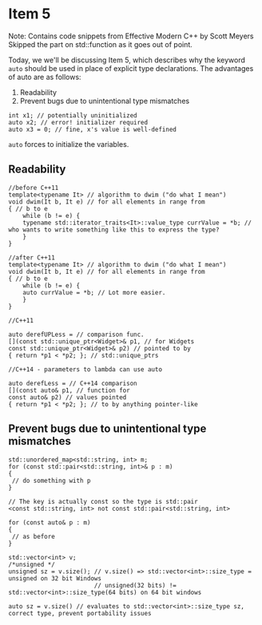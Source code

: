

# Item 5

Note: Contains code snippets from Effective Modern C++ by Scott Meyers
Skipped the part on std::function as it goes out of point.

Today, we we'll be discussing Item 5, which describes why the keyword `auto` should be used in place of explicit type declarations. The advantages of auto are as follows:

1. Readability 
2. Prevent bugs due to unintentional type mismatches

```
int x1; // potentially uninitialized
auto x2; // error! initializer required
auto x3 = 0; // fine, x's value is well-defined
```

`auto` forces to initialize the variables.


## Readability

```
//before C++11
template<typename It> // algorithm to dwim ("do what I mean")
void dwim(It b, It e) // for all elements in range from
{ // b to e
	while (b != e) {
	typename std::iterator_traits<It>::value_type currValue = *b; // who wants to write something like this to express the type?
	}
}
```

```
//after C++11
template<typename It> // algorithm to dwim ("do what I mean")
void dwim(It b, It e) // for all elements in range from
{ // b to e
	while (b != e) {
	auto currValue = *b; // Lot more easier.
	}
}
```

```
//C++11

auto derefUPLess = // comparison func.
[](const std::unique_ptr<Widget>& p1, // for Widgets
const std::unique_ptr<Widget>& p2) // pointed to by
{ return *p1 < *p2; }; // std::unique_ptrs
```

```
//C++14 - parameters to lambda can use auto

auto derefLess = // C++14 comparison
[](const auto& p1, // function for
const auto& p2) // values pointed
{ return *p1 < *p2; }; // to by anything pointer-like

```
## Prevent bugs due to unintentional type mismatches


```
std::unordered_map<std::string, int> m;
for (const std::pair<std::string, int>& p : m)
{
 // do something with p
}
````

```
// The key is actually const so the type is std::pair
<const std::string, int> not const std::pair<std::string, int>

for (const auto& p : m)
{
 // as before
}
```

```
std::vector<int> v;
/*unsigned */
unsigned sz = v.size(); // v.size() => std::vector<int>::size_type = unsigned on 32 bit Windows
                        // unsigned(32 bits) != std::vector<int>::size_type(64 bits) on 64 bit windows

auto sz = v.size() // evaluates to std::vector<int>::size_type sz, correct type, prevent portability issues


```

